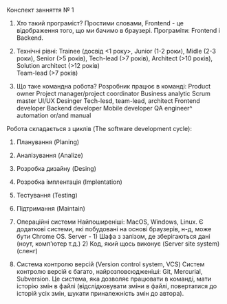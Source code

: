 Конспект занняття № 1
1) Хто такий програміст? 
Простими словами, Frontend - це відображення того, що ми бачимо в браузері.
Програміти: Frontend і Backend.

2) Технічні рівні:
Trainee (досвід <1 року>, Junior (1-2 роки), Midle (2-3 роки), Senior (>5 років), Tech-lead (>7 років), Architect (>10 років), Solution architect (>12 років)  
                                                                                  Team-lead (>7 років)
3) Що таке командна робота?
Розробник працює в команді:
Product owner
Project manager/project coordinator
Business analytic
Scrum master
UI/UX Desinger
Tech-lesd, team-lead, architect
Frontend developer
Backend developer
Mobile developer
QA engineer^ automation or/and manual

Робота складається з циклів (The software development cycle):
1) Планування (Planing)
2) Аналізування (Analize)
3) Розробка дизайну (Desing)
4) Розробка імплентація (Implentation)
5) Тестування (Testing)
6) Підтримання (Maintain)

4) Операційні системи
Найпоширеніші: MacOS, Windows, Linux.
Є додаткові системи, які побудовані на основі браузерів, н-д, може бути Chrome OS. 
Server - 1) Шафа з залізом, де зберігаються дані (ноут, комп'ютер т.д.)
         2) Код, який щось виконує (Server site system) (сленг)
         
5) Система контролю версій (Version control system, VCS)
Систем контролю версій є багато, найрозповсюдженіші: Git, Mercurial, Subversion.
Це система, яка дозволяє працювати в команді, мати історію змін в файлі (відслідковувати зміни в файлі, повертатися до історій усіх змін, шукати приналежність змін до автора).

